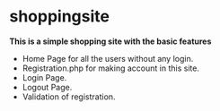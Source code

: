 # shoppingsite
**This is a simple shopping site with the basic features**
* Home Page for all the users without any login.
* Registration.php for making account in this site.
* Login Page.
* Logout Page.
* Validation of registration.
